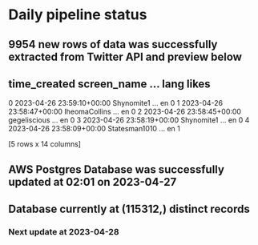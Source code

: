 # Daily pipeline status
## 9954 new rows of data was successfully extracted from Twitter API and preview below
##                time_created    screen_name  ... lang likes
0 2023-04-26 23:59:10+00:00     Shynomite1  ...   en     0
1 2023-04-26 23:58:47+00:00  IheomaCollins  ...   en     0
2 2023-04-26 23:58:45+00:00   gegeliscious  ...   en     0
3 2023-04-26 23:58:19+00:00     Shynomite1  ...   en     0
4 2023-04-26 23:58:09+00:00  Statesman1010  ...   en     1

[5 rows x 14 columns]
## AWS Postgres Database was successfully updated at  02:01 on 2023-04-27
## Database currently at (115312,) distinct records
### Next update at 2023-04-28
